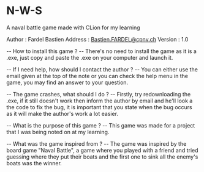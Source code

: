 # N-W-S
A naval battle game made with CLion for my learning

Author  : Fardel Bastien
Address : Bastien.FARDEL@cpnv.ch
Version : 1.0

-- How to install this game ? -- 
There's no need to install the game as it
is a .exe, just copy and paste the .exe 
on your computer and launch it.

-- If I need help, how should I contact the author ? --
You can either use the email given at the top of the note
or you can check the help menu in the game, you may find an
answer to your question.

-- The game crashes, what should I do ? --
Firstly, try redownloading the .exe, if it
still doesn't work then inform the author
by email and he'll look a the code to fix
the bug, it is important that you state
when the bug occurs as it will make the
author's work a lot easier.

-- What is the purpose of this game ? --
This game was made for a project that I
was being noted on at my learning.

-- What was the game inspired from ? --
The game was inspired by the board game
"Naval Battle", a game where you played
with a friend and tried guessing where
they put their boats and the first one
to sink all the enemy's boats was the
winner.
